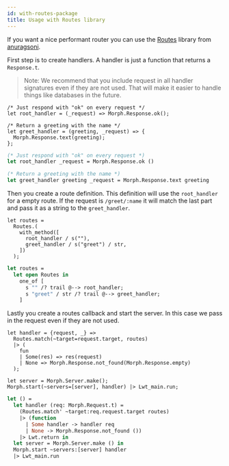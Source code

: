 ```yaml
---
id: with-routes-package
title: Usage with Routes library
---
```


If you want a nice performant router you can use the [Routes](https://github.com/anuragsoni/routes) library from [anuragsoni](https://github.com/anuragsoni).

First step is to create handlers. A handler is just a function that returns a `Response.t`.

> Note: We recommend that you include request in all handler signatures even if they are not used. That will make it easier to handle things like databases in the future.

<!--DOCUSAURUS_CODE_TABS-->
<!--Reason-->

```reason
/* Just respond with "ok" on every request */
let root_handler = (_request) => Morph.Response.ok();

/* Return a greeting with the name */
let greet_handler = (greeting, _request) => {
  Morph.Response.text(greeting);
};
```

<!--OCaml-->

```ocaml
(* Just respond with "ok" on every request *)
let root_handler _request = Morph.Response.ok ()

(* Return a greeting with the name *)
let greet_handler greeting _request = Morph.Response.text greeting
```

<!--END_DOCUSAURUS_CODE_TABS-->

Then you create a route definition. This definition will use the `root_handler` for a empty route. If the request is `/greet/:name` it will match the last part and pass it as a string to the `greet_handler`.

<!--DOCUSAURUS_CODE_TABS-->
<!--Reason-->

```reason
let routes =
  Routes.(
    with_method([
      root_handler / s(""),
      greet_handler / s("greet") / str,
    ])
  );
```

<!--OCaml-->

```ocaml
let routes =
  let open Routes in
    one_of [
      s "" /? trail @--> root_handler;
      s "greet" / str /? trail @--> greet_handler;
    ]
```

<!--END_DOCUSAURUS_CODE_TABS-->

Lastly you create a routes callback and start the server. In this case we pass in the request even if they are not used.

<!--DOCUSAURUS_CODE_TABS-->
<!--Reason-->

```reason
let handler = {request, _} =>
  Routes.match(~target=request.target, routes)
  |> (
    fun
    | Some(res) => res(request)
    | None => Morph.Response.not_found(Morph.Response.empty)
  );

let server = Morph.Server.make();
Morph.start(~servers=[server], handler) |> Lwt_main.run;
```

<!--OCaml-->

```ocaml
let () =
  let handler (req: Morph.Request.t) =
    (Routes.match' ~target:req.request.target routes)
    |> (function
      | Some handler -> handler req
      | None -> Morph.Response.not_found ())
    |> Lwt.return in
  let server = Morph.Server.make () in
  Morph.start ~servers:[server] handler
  |> Lwt_main.run
```

<!--END_DOCUSAURUS_CODE_TABS-->
